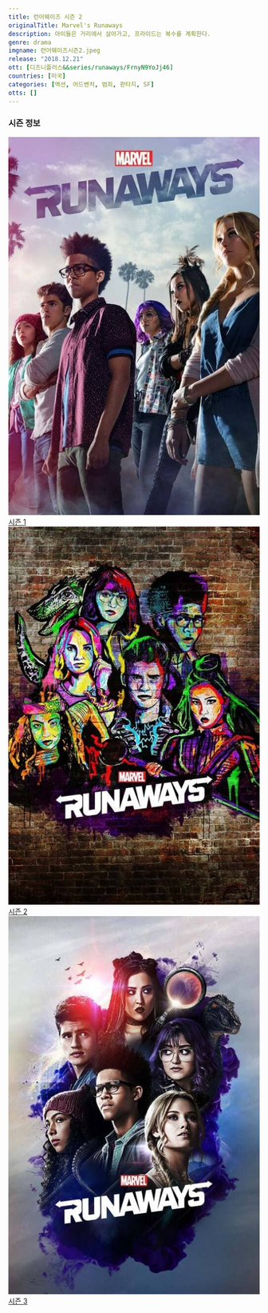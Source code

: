 ```yaml
---
title: 런어웨이즈 시즌 2
originalTitle: Marvel's Runaways
description: 아이들은 거리에서 살아가고, 프라이드는 복수를 계획한다.
genre: drama
imgname: 런어웨이즈시즌2.jpeg
release: "2018.12.21"
ott: [디즈니플러스&&series/runaways/FrnyN9YoJj46]
countries: [미국]
categories: [액션, 어드벤처, 범죄, 판타지, SF]
otts: []
---
```


### 시즌 정보

<div class="season-list">
<div class="item">
<a href="/drama/런어웨이즈시즌1" >
<img src="/poster/런어웨이즈시즌1.jpeg" alt="런어웨이즈시즌1 포스터 ">
시즌 1</a>
</div>

<div class="item">
<a href="/drama/런어웨이즈시즌2" >
<img src="/poster/런어웨이즈시즌2.jpeg" alt="런어웨이즈시즌2 포스터 ">
시즌 2</a>
</div>

<div class="item">
<a href="/drama/런어웨이즈시즌3" >
<img src="/poster/런어웨이즈시즌3.jpeg" alt="런어웨이즈시즌3 포스터 ">
시즌 3</a>
</div>
</div>
